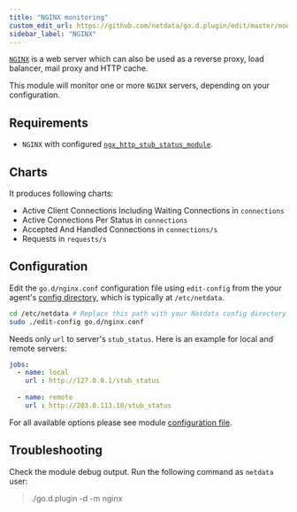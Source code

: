 ```yaml
---
title: "NGINX monitoring"
custom_edit_url: https://github.com/netdata/go.d.plugin/edit/master/modules/nginx/README.md
sidebar_label: "NGINX"
---
```




[`NGINX`](https://www.nginx.com/) is a web server which can also be used as a reverse proxy, load balancer, mail proxy and HTTP cache. 

This module will monitor one or more `NGINX` servers, depending on your configuration.

## Requirements

 -   `NGINX` with configured [`ngx_http_stub_status_module`](http://nginx.org/en/docs/http/ngx_http_stub_status_module.html).

## Charts

It produces following charts:

-   Active Client Connections Including Waiting Connections in `connections`
-   Active Connections Per Status in `connections`
-   Accepted And Handled Connections in `connections/s`
-   Requests in `requests/s`

## Configuration

Edit the `go.d/nginx.conf` configuration file using `edit-config` from the your agent's [config
directory](/docs/agent/step-by-step/step-04#find-your-netdataconf-file), which is typically at `/etc/netdata`.

```bash
cd /etc/netdata # Replace this path with your Netdata config directory
sudo ./edit-config go.d/nginx.conf
```

Needs only `url` to server's `stub_status`. Here is an example for local and remote servers:

```yaml
jobs:
  - name: local
    url : http://127.0.0.1/stub_status
      
  - name: remote
    url : http://203.0.113.10/stub_status
```

For all available options please see module [configuration file](https://github.com/netdata/go.d.plugin/blob/master/config/go.d/nginx.conf).


## Troubleshooting

Check the module debug output. Run the following command as `netdata` user:

> ./go.d.plugin -d -m nginx
